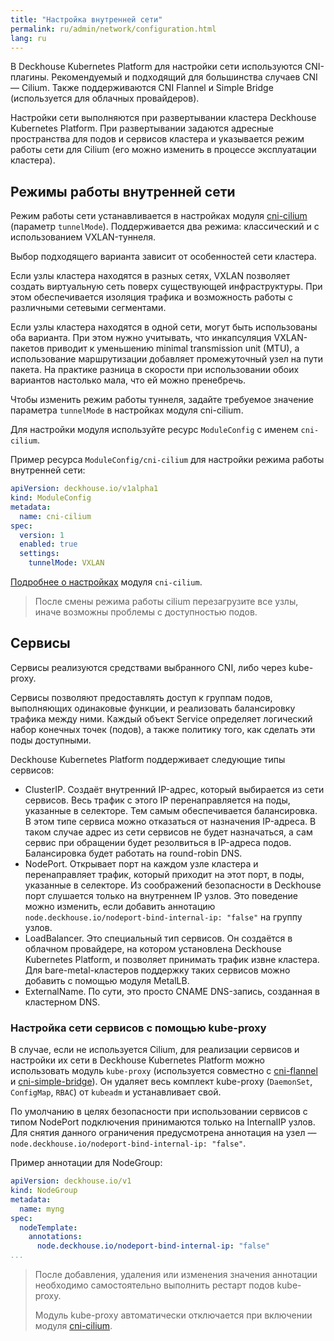 ```yaml
---
title: "Настройка внутренней сети"
permalink: ru/admin/network/configuration.html
lang: ru
---
```


В Deckhouse Kubernetes Platform для настройки сети используются CNI-плагины.
Рекомендуемый и подходящий для большинства случаев CNI — Cilium.
Также поддерживаются CNI Flannel и Simple Bridge (используется для облачных провайдеров).

Настройки сети выполняются при развертывании кластера Deckhouse Kubernetes Platform.
При развертывании задаются адресные пространства для подов и сервисов кластера и указывается режим работы сети для Cilium (его можно изменить в процессе эксплуатации кластера).

## Режимы работы внутренней сети

Режим работы сети устанавливается в настройках модуля [cni-cilium](#) (параметр `tunnelMode`).
Поддерживается два режима: классический и с использованием VXLAN-туннеля.

Выбор подходящего варианта зависит от особенностей сети кластера.

Если узлы кластера находятся в разных сетях, VXLAN позволяет создать виртуальную сеть поверх существующей инфраструктуры. При этом обеспечивается изоляция трафика и возможность работы с различными сетевыми сегментами.

Если узлы кластера находятся в одной сети, могут быть использованы оба варианта.
При этом нужно учитывать, что инкапсуляция VXLAN-пакетов приводит к уменьшению minimal transmission unit (MTU), а использование маршрутизации добавляет промежуточный узел на пути пакета.
На практике разница в скорости при использовании обоих вариантов настолько мала, что ей можно пренебречь.

Чтобы изменить режим работы туннеля, задайте требуемое значение параметра `tunnelMode` в настройках модуля cni-cilium.

Для настройки модуля используйте ресурс `ModuleConfig` с именем `cni-cilium`.

Пример ресурса `ModuleConfig/cni-cilium` для настройки режима работы внутренней сети:

```yaml
apiVersion: deckhouse.io/v1alpha1
kind: ModuleConfig
metadata:
  name: cni-cilium
spec:
  version: 1
  enabled: true
  settings:
    tunnelMode: VXLAN
```

[Подробнее о настройках](#) модуля `cni-cilium`.

> После смены режима работы cilium перезагрузите все узлы, иначе возможны проблемы с доступностью подов.

## Сервисы

Сервисы реализуются средствами выбранного CNI, либо через kube-proxy.

Сервисы позволяют предоставлять доступ к группам подов, выполняющих одинаковые функции, и реализовать балансировку трафика между ними.
Каждый объект Service определяет логический набор конечных точек (подов), а также политику того, как сделать эти поды доступными.

Deckhouse Kubernetes Platform поддерживает следующие типы сервисов:

* ClusterIP. Создаёт внутренний IP-адрес, который выбирается из сети сервисов. Весь трафик с этого IP перенаправляется на поды, указанные в селекторе. Тем самым обеспечивается балансировка.
В этом типе сервиса можно отказаться от назначения IP-адреса. В таком случае адрес из сети сервисов не будет назначаться, а сам сервис при обращении будет резолвиться в IP-адреса подов. Балансировка будет работать на round-robin DNS.
* NodePort. Открывает порт на каждом узле кластера и перенаправляет трафик, который приходит на этот порт, в поды, указанные в селекторе.
Из соображений безопасности в Deckhouse порт слушается только на внутреннем IP узлов. Это поведение можно изменить, если добавить аннотацию `node.deckhouse.io/nodeport-bind-internal-ip: "false"` на группу узлов.
* LoadBalancer. Это специальный тип сервисов. Он создаётся в облачном провайдере, на котором установлена Deckhouse Kubernetes Platform, и позволяет принимать трафик извне кластера. Для bare-metal-кластеров поддержку таких сервисов можно добавить с помощью модуля MetalLB.
* ExternalName. По сути, это просто CNAME DNS-запись, созданная в кластерном DNS.

### Настройка сети сервисов с помощью kube-proxy

<!-- Перенесено с минимальными изменениями из https://deckhouse.ru/products/kubernetes-platform/documentation/latest/modules/kube-proxy/ -->

В случае, если не используется Cilium, для реализации сервисов и настройки их сети в Deckhouse Kubernetes Platform можно использовать модуль `kube-proxy` (используется совместно с [cni-flannel](#) и [cni-simple-bridge](#)).
Он удаляет весь комплект kube-proxy (`DaemonSet`, `ConfigMap`, `RBAC`) от `kubeadm` и устанавливает свой.

По умолчанию в целях безопасности при использовании сервисов с типом NodePort подключения принимаются только на InternalIP узлов. Для снятия данного ограничения предусмотрена аннотация на узел — `node.deckhouse.io/nodeport-bind-internal-ip: "false"`.

Пример аннотации для NodeGroup:

```yaml
apiVersion: deckhouse.io/v1
kind: NodeGroup
metadata:
  name: myng
spec:
  nodeTemplate:
    annotations:
      node.deckhouse.io/nodeport-bind-internal-ip: "false"
...
```

> После добавления, удаления или изменения значения аннотации необходимо самостоятельно выполнить рестарт подов kube-proxy.
>
> Модуль kube-proxy автоматически отключается при включении модуля [cni-cilium](#).
